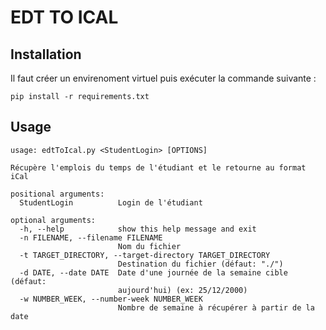 # EDT TO ICAL


## Installation

Il faut créer un envirenoment virtuel puis exécuter la commande suivante :

```
pip install -r requirements.txt
```

## Usage

```
usage: edtToIcal.py <StudentLogin> [OPTIONS]

Récupère l'emplois du temps de l'étudiant et le retourne au format iCal

positional arguments:
  StudentLogin          Login de l'étudiant

optional arguments:
  -h, --help            show this help message and exit
  -n FILENAME, --filename FILENAME
                        Nom du fichier
  -t TARGET_DIRECTORY, --target-directory TARGET_DIRECTORY
                        Destination du fichier (défaut: "./")
  -d DATE, --date DATE  Date d'une journée de la semaine cible (défaut:
                        aujourd'hui) (ex: 25/12/2000)
  -w NUMBER_WEEK, --number-week NUMBER_WEEK
                        Nombre de semaine à récupérer à partir de la date
```
